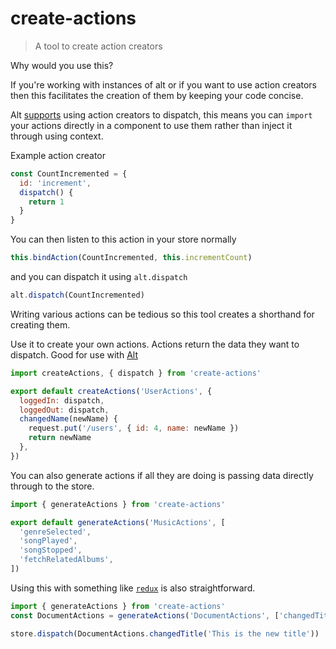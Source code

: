 # create-actions

> A tool to create action creators

Why would you use this?

If you're working with instances of alt or if you want to use action creators then this facilitates the creation of them by keeping your code concise.

Alt [supports](https://github.com/goatslacker/alt/commit/cd54ed13040ceb6edf1826ec5cbc69facdf9a19e) using action creators to dispatch, this means you can `import` your actions directly in a component to use them rather than inject it through using context.

Example action creator

```js
const CountIncremented = {
  id: 'increment',
  dispatch() {
    return 1
  }
}
```

You can then listen to this action in your store normally

```js
this.bindAction(CountIncremented, this.incrementCount)
```

and you can dispatch it using `alt.dispatch`

```js
alt.dispatch(CountIncremented)
```

Writing various actions can be tedious so this tool creates a shorthand for creating them.

Use it to create your own actions. Actions return the data they want to dispatch.
Good for use with [Alt](https://github.com/goatslacker/alt)

```js
import createActions, { dispatch } from 'create-actions'

export default createActions('UserActions', {
  loggedIn: dispatch,
  loggedOut: dispatch,
  changedName(newName) {
    request.put('/users', { id: 4, name: newName })
    return newName
  },
})
```

You can also generate actions if all they are doing is passing data directly through to the store.

```js
import { generateActions } from 'create-actions'

export default generateActions('MusicActions', [
  'genreSelected',
  'songPlayed',
  'songStopped',
  'fetchRelatedAlbums',
])
```

Using this with something like [`redux`](https://github.com/rackt/redux) is also straightforward.

```js
import { generateActions } from 'create-actions'
const DocumentActions = generateActions('DocumentActions', ['changedTitle'])

store.dispatch(DocumentActions.changedTitle('This is the new title'))
```
